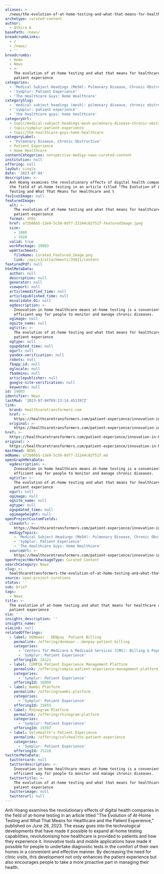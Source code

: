 ```yaml
---
aliases: >-
  /news/the-evolution-of-at-home-testing-and-what-that-means-for-healthcare-and-the-patient-experience
archetype: curated-content
author:
  - Athira K
basePath: /news/
breadcrumbLinks:
  - /
  - /news/
  - ''
breadcrumbs:
  - Home
  - News
  - >-
    The evolution of at-home testing and what that means for healthcare and the
    patient experience
categories:
  - 'Medical Subject Headings (MeSH): Pulmonary Disease, Chronic Obstructive'
  - 'Symplur: Patient Experience'
  - 'The Healthcare Guys: Home Healthcare'
categorySlug:
  - 'medical subject headings (mesh): pulmonary disease, chronic obstructive'
  - 'symplur: patient experience'
  - 'the healthcare guys: home healthcare'
categoryUrl:
  - topic/medical-subject-headings-mesh-pulmonary-disease-chronic-obstructive
  - topic/symplur-patient-experience
  - topic/the-healthcare-guys-home-healthcare
categoryLabel:
  - 'Pulmonary Disease, Chronic Obstructive'
  - Patient Experience
  - Home Healthcare
contentCategories: netspective-medigy-news-curated-content
institution: null
offering: null
layOut: single
date: '2023-07-04'
description: >-
  Anh Hoang examines the revolutionary effects of digital health companies in
  the field of at-home testing in an article titled "The Evolution of At-Home
  Testing and What That Means for Healthcare and t
favIconImage: null
featuredImage:
  alt: >-
    The evolution of at-home testing and what that means for healthcare and the
    patient experience
  format: JPEG
  href: a72b66b5-13e9-5c50-8df7-22244c82f51f-featuredImage.jpeg
  size:
    - 1080
    - 1920
  valid: true
  workPackage: 19003
  wpAttachment:
    fileName: Curated_Featured_Image.png
    link: /api/v3/attachments/35821/content
featuredPdf: null
htmlMetaData:
  author: null
  description: null
  generator: null
  viewport: null
  articlemodified_time: null
  articlepublished_time: null
  msvalidate.01: null
  ogdescription: >-
    Innovation in home healthcare means at-home testing is a convenient and
    efficient way for people to monitor and manage chronic diseases.
  ogimage: null
  ogsite_name: null
  ogtitle: >-
    The evolution of at-home testing and what that means for healthcare and the
    patient experience
  ogtype: null
  ogupdated_time: null
  ogurl: null
  yandex-verification: null
  robots: null
  fbapp_id: null
  oglocale: null
  fbadmins: null
  articlepublisher: null
  google-site-verification: null
  keywords: null
id: 19003
identifier: News
lastMod: '2023-07-04T09:13:14.451397Z'
link:
  brand: healthcaretransformers.com
  href: >-
    https://healthcaretransformers.com/patient-experience/innovation-in-home-healthcare-at-home-testing/
  original: >-
    https://healthcaretransformers.com/patient-experience/innovation-in-home-healthcare-at-home-testing/
href: >-
  https://healthcaretransformers.com/patient-experience/innovation-in-home-healthcare-at-home-testing/
original: >-
  https://healthcaretransformers.com/patient-experience/innovation-in-home-healthcare-at-home-testing/
mastHead: NEWS
mdName: a72b66b5-13e9-5c50-8df7-22244c82f51f.md
openGraphMetaData:
  ogdescription: >-
    Innovation in home healthcare means at-home testing is a convenient and
    efficient way for people to monitor and manage chronic diseases.
  ogtitle: >-
    The evolution of at-home testing and what that means for healthcare and the
    patient experience
  ogurl: null
  ogimage: null
  ogsite_name: null
  ogtype: null
  ogupdated_time: null
  ogimageheight: null
openProjectCustomFields:
  cleanUrl: >-
    https://healthcaretransformers.com/patient-experience/innovation-in-home-healthcare-at-home-testing/
  medigyTopics:
    - 'Medical Subject Headings (MeSH): Pulmonary Disease, Chronic Obstructive'
    - 'Symplur: Patient Experience'
    - 'The Healthcare Guys: Home Healthcare'
  sourceUrl: >-
    https://healthcaretransformers.com/patient-experience/innovation-in-home-healthcare-at-home-testing/
openProjectWorkPackageType: Curated Content
searchCategory: News
slug: >-
  healthcaretransformers-the-evolution-of-at-home-testing-and-what-that-means-for-healthcare-and-the-patient-experience
source: open-project-curations
status: ''
sub: brief
tags:
  - News
title: >-
  The evolution of at-home testing and what that means for healthcare and the
  patient experience
via: ' '
insights_description: ''
insights_name: ''
viaLink: null
relatedOfferings:
  - label: DENmaar - DENpay  Patient Billing
    permalink: /offering/denmaar---denpay-patient-billing
    categories:
      - 'Centers for Medicare & Medicaid Services (CMS): Billing & Payments'
      - 'Symplur: Patient Experience'
    offeringId: 18121
  - label: CEMPIA Patient Experience Management Platform
    permalink: /offering/cempia-patient-experience-management-platform
    categories:
      - 'Symplur: Patient Experience'
    offeringId: 16899
  - label: Wambi Platform
    permalink: /offering/wambi-platform
    categories:
      - 'Symplur: Patient Experience'
    offeringId: 15655
  - label: Rhinogram Platform
    permalink: /offering/rhinogram-platform
    categories:
      - 'Symplur: Patient Experience'
    offeringId: 15597
  - label: SolvHealth's Patient Experience
    permalink: /offering/solvhealths-patient-experience
    categories:
      - 'Symplur: Patient Experience'
    offeringId: 15228
twitterMetaData:
  twittercard: null
  twitterdescription: >-
    Innovation in home healthcare means at-home testing is a convenient and
    efficient way for people to monitor and manage chronic diseases.
  twittertitle: >-
    The evolution of at-home testing and what that means for healthcare and the
    patient experience
  twitterimage: null
  twitterurl: null
---
```

<p>Anh Hoang examines the revolutionary effects of digital health companies in the field of at-home testing in an article titled "The Evolution of At-Home Testing and What That Means for Healthcare and the Patient Experience," published on June 28, 2023. The essay goes into the technological developments that have made it possible to expand at-home testing capabilities, revolutionising how healthcare is provided to patients and how they experience it. Innovative tools and mobile applications have made it possible for people to undertake diagnostic tests in the comfort of their own homes in a convenient and effective manner. By decreasing the need for clinic visits, this development not only enhances the patient experience but also encourages people to take a more proactive part in managing their health.</p>